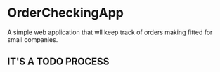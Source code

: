# OrderCheckingApp
A simple web application that wll keep track of orders making fitted for small companies.


## IT'S A TODO PROCESS
